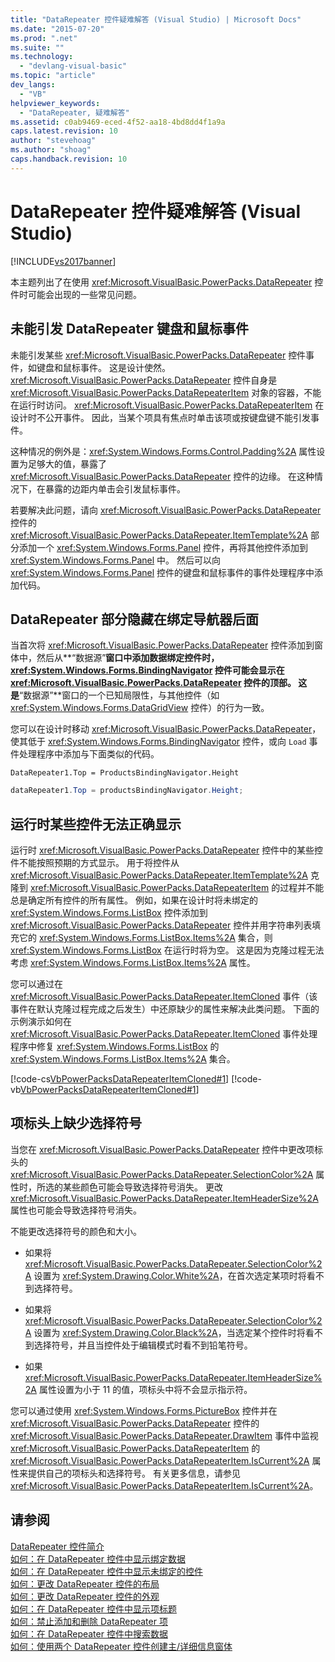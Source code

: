 ```yaml
---
title: "DataRepeater 控件疑难解答 (Visual Studio) | Microsoft Docs"
ms.date: "2015-07-20"
ms.prod: ".net"
ms.suite: ""
ms.technology: 
  - "devlang-visual-basic"
ms.topic: "article"
dev_langs: 
  - "VB"
helpviewer_keywords: 
  - "DataRepeater, 疑难解答"
ms.assetid: c0ab9469-eced-4f52-aa18-4bd8dd4f1a9a
caps.latest.revision: 10
author: "stevehoag"
ms.author: "shoag"
caps.handback.revision: 10
---
```

# DataRepeater 控件疑难解答 (Visual Studio)
[!INCLUDE[vs2017banner](../../../visual-basic/includes/vs2017banner.md)]

本主题列出了在使用 <xref:Microsoft.VisualBasic.PowerPacks.DataRepeater> 控件时可能会出现的一些常见问题。  
  
## 未能引发 DataRepeater 键盘和鼠标事件  
 未能引发某些 <xref:Microsoft.VisualBasic.PowerPacks.DataRepeater> 控件事件，如键盘和鼠标事件。  这是设计使然。  <xref:Microsoft.VisualBasic.PowerPacks.DataRepeater> 控件自身是 <xref:Microsoft.VisualBasic.PowerPacks.DataRepeaterItem> 对象的容器，不能在运行时访问。  <xref:Microsoft.VisualBasic.PowerPacks.DataRepeaterItem> 在设计时不公开事件。  因此，当某个项具有焦点时单击该项或按键盘键不能引发事件。  
  
 这种情况的例外是：<xref:System.Windows.Forms.Control.Padding%2A> 属性设置为足够大的值，暴露了 <xref:Microsoft.VisualBasic.PowerPacks.DataRepeater> 控件的边缘。  在这种情况下，在暴露的边距内单击会引发鼠标事件。  
  
 若要解决此问题，请向 <xref:Microsoft.VisualBasic.PowerPacks.DataRepeater> 控件的 <xref:Microsoft.VisualBasic.PowerPacks.DataRepeater.ItemTemplate%2A> 部分添加一个 <xref:System.Windows.Forms.Panel> 控件，再将其他控件添加到 <xref:System.Windows.Forms.Panel> 中。  然后可以向 <xref:System.Windows.Forms.Panel> 控件的键盘和鼠标事件的事件处理程序中添加代码。  
  
## DataRepeater 部分隐藏在绑定导航器后面  
 当首次将 <xref:Microsoft.VisualBasic.PowerPacks.DataRepeater> 控件添加到窗体中，然后从**“数据源”**窗口中添加数据绑定控件时，<xref:System.Windows.Forms.BindingNavigator> 控件可能会显示在 <xref:Microsoft.VisualBasic.PowerPacks.DataRepeater> 控件的顶部。  这是**“数据源”**窗口的一个已知局限性，与其他控件（如 <xref:System.Windows.Forms.DataGridView> 控件）的行为一致。  
  
 您可以在设计时移动 <xref:Microsoft.VisualBasic.PowerPacks.DataRepeater>，使其低于 <xref:System.Windows.Forms.BindingNavigator> 控件，或向 `Load` 事件处理程序中添加与下面类似的代码。  
  
```vb#  
DataRepeater1.Top = ProductsBindingNavigator.Height  
```  
  
```c#  
dataRepeater1.Top = productsBindingNavigator.Height;  
```  
  
## 运行时某些控件无法正确显示  
 运行时 <xref:Microsoft.VisualBasic.PowerPacks.DataRepeater> 控件中的某些控件不能按照预期的方式显示。  用于将控件从 <xref:Microsoft.VisualBasic.PowerPacks.DataRepeater.ItemTemplate%2A> 克隆到 <xref:Microsoft.VisualBasic.PowerPacks.DataRepeaterItem> 的过程并不能总是确定所有控件的所有属性。  例如，如果在设计时将未绑定的 <xref:System.Windows.Forms.ListBox> 控件添加到 <xref:Microsoft.VisualBasic.PowerPacks.DataRepeater> 控件并用字符串列表填充它的 <xref:System.Windows.Forms.ListBox.Items%2A> 集合，则 <xref:System.Windows.Forms.ListBox> 在运行时将为空。  这是因为克隆过程无法考虑 <xref:System.Windows.Forms.ListBox.Items%2A> 属性。  
  
 您可以通过在 <xref:Microsoft.VisualBasic.PowerPacks.DataRepeater.ItemCloned> 事件（该事件在默认克隆过程完成之后发生）中还原缺少的属性来解决此类问题。  下面的示例演示如何在 <xref:Microsoft.VisualBasic.PowerPacks.DataRepeater.ItemCloned> 事件处理程序中修复 <xref:System.Windows.Forms.ListBox> 的 <xref:System.Windows.Forms.ListBox.Items%2A> 集合。  
  
 [!code-cs[VbPowerPacksDataRepeaterItemCloned#1](../../../visual-basic/developing-apps/windows-forms/codesnippet/csharp/DataRepeaterItemClonedCS/ItemCloned.cs#1)]
 [!code-vb[VbPowerPacksDataRepeaterItemCloned#1](../../../visual-basic/developing-apps/windows-forms/codesnippet/visualbasic/DataRepeaterItemCloned/ItemCloned.vb#1)]  
  
## 项标头上缺少选择符号  
 当您在 <xref:Microsoft.VisualBasic.PowerPacks.DataRepeater> 控件中更改项标头的 <xref:Microsoft.VisualBasic.PowerPacks.DataRepeater.SelectionColor%2A> 属性时，所选的某些颜色可能会导致选择符号消失。  更改 <xref:Microsoft.VisualBasic.PowerPacks.DataRepeater.ItemHeaderSize%2A> 属性也可能会导致选择符号消失。  
  
 不能更改选择符号的颜色和大小。  
  
-   如果将 <xref:Microsoft.VisualBasic.PowerPacks.DataRepeater.SelectionColor%2A> 设置为 <xref:System.Drawing.Color.White%2A>，在首次选定某项时将看不到选择符号。  
  
-   如果将 <xref:Microsoft.VisualBasic.PowerPacks.DataRepeater.SelectionColor%2A> 设置为 <xref:System.Drawing.Color.Black%2A>，当选定某个控件时将看不到选择符号，并且当控件处于编辑模式时看不到铅笔符号。  
  
-   如果 <xref:Microsoft.VisualBasic.PowerPacks.DataRepeater.ItemHeaderSize%2A> 属性设置为小于 11 的值，项标头中将不会显示指示符。  
  
 您可以通过使用 <xref:System.Windows.Forms.PictureBox> 控件并在 <xref:Microsoft.VisualBasic.PowerPacks.DataRepeater> 控件的 <xref:Microsoft.VisualBasic.PowerPacks.DataRepeater.DrawItem> 事件中监视 <xref:Microsoft.VisualBasic.PowerPacks.DataRepeaterItem> 的 <xref:Microsoft.VisualBasic.PowerPacks.DataRepeaterItem.IsCurrent%2A> 属性来提供自己的项标头和选择符号。  有关更多信息，请参见 <xref:Microsoft.VisualBasic.PowerPacks.DataRepeaterItem.IsCurrent%2A>。  
  
## 请参阅  
 [DataRepeater 控件简介](../../../visual-basic/developing-apps/windows-forms/introduction-to-the-datarepeater-control-visual-studio.md)   
 [如何：在 DataRepeater 控件中显示绑定数据](../../../visual-basic/developing-apps/windows-forms/how-to-display-bound-data-in-a-datarepeater-control-visual-studio.md)   
 [如何：在 DataRepeater 控件中显示未绑定的控件](../../../visual-basic/developing-apps/windows-forms/how-to-display-unbound-controls-in-a-datarepeater-control-visual-studio.md)   
 [如何：更改 DataRepeater 控件的布局](../../../visual-basic/developing-apps/windows-forms/how-to-change-the-layout-of-a-datarepeater-control-visual-studio.md)   
 [如何：更改 DataRepeater 控件的外观](../../../visual-basic/developing-apps/windows-forms/how-to-change-the-appearance-of-a-datarepeater-control-visual-studio.md)   
 [如何：在 DataRepeater 控件中显示项标题](../../../visual-basic/developing-apps/windows-forms/how-to-display-item-headers-in-a-datarepeater-control-visual-studio.md)   
 [如何：禁止添加和删除 DataRepeater 项](../../../visual-basic/developing-apps/windows-forms/how-to-disable-adding-and-deleting-datarepeater-items-visual-studio.md)   
 [如何：在 DataRepeater 控件中搜索数据](../../../visual-basic/developing-apps/windows-forms/how-to-search-data-in-a-datarepeater-control-visual-studio.md)   
 [如何：使用两个 DataRepeater 控件创建主\/详细信息窗体](../../../visual-basic/developing-apps/windows-forms/how-to-create-a-master-detail-form-by-using-two-datarepeater-controls.md)